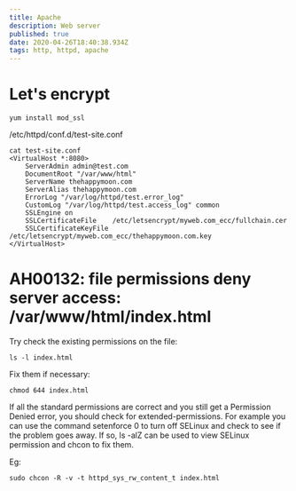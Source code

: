 ```yaml
---
title: Apache
description: Web server
published: true
date: 2020-04-26T18:40:38.934Z
tags: http, httpd, apache
---
```


# Let's encrypt
```
yum install mod_ssl
```

/etc/httpd/conf.d/test-site.conf

```
cat test-site.conf 
<VirtualHost *:8080>
    ServerAdmin admin@test.com
    DocumentRoot "/var/www/html"
    ServerName thehappymoon.com
    ServerAlias thehappymoon.com
    ErrorLog "/var/log/httpd/test.error_log"
    CustomLog "/var/log/httpd/test.access_log" common
    SSLEngine on
    SSLCertificateFile    /etc/letsencrypt/myweb.com_ecc/fullchain.cer
    SSLCertificateKeyFile  /etc/letsencrypt/myweb.com_ecc/thehappymoon.com.key
</VirtualHost>
```


# AH00132: file permissions deny server access: /var/www/html/index.html

Try check the existing permissions on the file:
```
ls -l index.html
```
Fix them if necessary:
```
chmod 644 index.html
```

If all the standard permissions are correct and you still get a Permission Denied error, you should check for extended-permissions. For example you can use the command setenforce 0 to turn off SELinux and check to see if the problem goes away. If so, ls -alZ can be used to view SELinux permission and chcon to fix them.

Eg:
```
sudo chcon -R -v -t httpd_sys_rw_content_t index.html
```